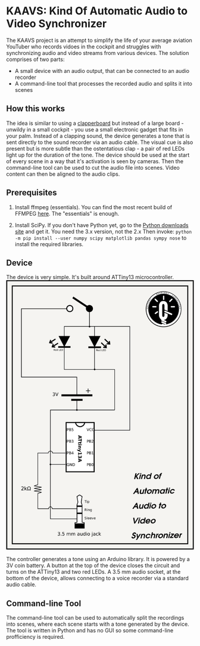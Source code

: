 # KAAVS: Kind Of Automatic Audio to Video Synchronizer

The KAAVS project is an attempt to simplify the life of your average aviation YouTuber who records vidoes in the cockpit and struggles with synchronizing audio and video streams from various devices. The solution comprises of two parts:

- A small device with an audio output, that can be connected to an audio recorder
- A command-line tool that processes the recorded audio and splits it into scenes

## How this works

The idea is similar to using a [clapperboard](https://en.wikipedia.org/wiki/Clapperboard) but instead of a large board - unwildy in a small cockpit - you use a small electronic gadget that fits in your palm. Instead of a clapping sound, the device generates a tone that is sent directly to the sound recorder via an audio cable. The visual cue is also present but is more subtle than the ostentatious clap - a pair of red LEDs light up for the duration of the tone.
The device should be used at the start of every scene in a way that it's activation is seen by cameras. Then the command-line tool can be used to cut the audio file into scenes. Video content can then be aligned to the audio clips.

## Prerequisites

1. Install ffmpeg (essentials). You can find the most recent build of FFMPEG [here](https://www.gyan.dev/ffmpeg/builds/). The "essentials" is enough.

2. Install SciPy. If you don't have Python yet, go to the [Python downloads site](https://www.python.org/downloads/) and get it. You need the 3.x version, not the 2.x Then invoke:
    `python -m pip install --user numpy scipy matplotlib pandas sympy nose` to install the required libraries.

## Device

The device is very simple. It's built around ATTiny13 microcontroller.  
![Device schema](https://github.com/insightmachineslab/kaavs/blob/main/schema.png "Device schema")

The controller generates a tone using an Arduino library. It is powered by a 3V coin battery.
A button at the top of the device closes the circuit and turns on the ATTiny13 and two red LEDs.
A 3.5 mm audio socket, at the bottom of the device, allows connecting to a voice recorder via a standard audio cable.

## Command-line Tool

The command-line tool can be used to automatically split the recordings into scenes, where each scene starts with a tone generated by the device.
The tool is written in Python and has no GUI so some command-line profficiency is required.

